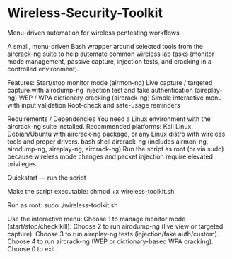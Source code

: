# Wireless-Security-Toolkit
Menu-driven automation for wireless pentesting workflows

A small, menu-driven Bash wrapper around selected tools from the aircrack-ng suite to help automate common wireless lab tasks (monitor mode management, passive capture, injection tests, and cracking in a controlled environment).

Features:
Start/stop monitor mode (airmon-ng)
Live capture / targeted capture with airodump-ng
Injection test and fake authentication (aireplay-ng)
WEP / WPA dictionary cracking (aircrack-ng)
Simple interactive menu with input validation
Root-check and safe-usage reminders

Requirements / Dependencies
You need a Linux environment with the aircrack-ng suite installed. Recommended platforms: Kali Linux, Debian/Ubuntu with aircrack-ng package, or any Linux distro with wireless tools and proper drivers.
bash shell
aircrack-ng (includes airmon-ng, airodump-ng, aireplay-ng, aircrack-ng)
Run the script as root (or via sudo) because wireless mode changes and packet injection require elevated privileges.

Quickstart — run the script

Make the script executable:
chmod +x wireless-toolkit.sh

Run as root:
sudo ./wireless-toolkit.sh

Use the interactive menu:
Choose 1 to manage monitor mode (start/stop/check kill).
Choose 2 to run airodump-ng (live view or targeted capture).
Choose 3 to run aireplay-ng tests (injection/fake auth/custom).
Choose 4 to run aircrack-ng (WEP or dictionary-based WPA cracking).
Choose 0 to exit.
